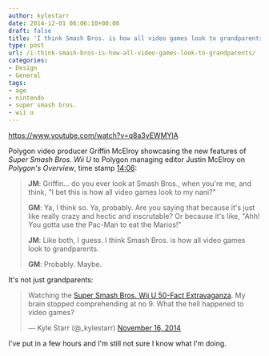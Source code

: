 ```yaml
---
author: kylestarr
date: 2014-12-01 06:06:10+00:00
draft: false
title: 'I think Smash Bros. is how all video games look to grandparents.'
type: post
url: /i-think-smash-bros-is-how-all-video-games-look-to-grandparents/
categories:
- Design
- General
tags:
- age
- nintendo
- super smash bros.
- wii u
---
```


<https://www.youtube.com/watch?v=q8a3yEWMYlA>

Polygon video producer Griffin McElroy showcasing the new features of _Super Smash Bros. Wii U_ to Polygon managing editor Justin McElroy on _Polygon's Overview_, time stamp [14:06](http://youtu.be/q8a3yEWMYlA?t=14m6s):

> **JM**: Griffin... do you ever look at Smash Bros., when you're me, and think, "I bet this is how all video games look to my nani?"
>
> **GM**: Ya, I think so. Ya, probably. Are you saying that because it's just like really crazy and hectic and inscrutable? Or because it's like, "Ahh! You gotta use the Pac-Man to eat the Marios!"
>
> **JM**: Like both, I guess. I think Smash Bros. is how all video games look to grandparents.
>
> **GM**: Probably. Maybe.

It's not just grandparents:

> Watching the [Super Smash Bros. Wii U 50-Fact Extravaganza](https://www.youtube.com/watch?v=j0BBGzfw0pQ). My brain stopped comprehending at no 9. What the hell happened to video games?
>
> — Kyle Starr (@_kylestarr) [November 16, 2014](https://twitter.com/_kylestarr/status/533887291358326785)

I've put in a few hours and I'm still not sure I know what I'm doing.

